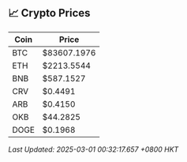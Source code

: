 ## 📈 Crypto Prices

| Coin | Price |
| ---- | ----- |
| BTC | $83607.1976 |
| ETH | $2213.5544 |
| BNB | $587.1527 |
| CRV | $0.4491 |
| ARB | $0.4150 |
| OKB | $44.2825 |
| DOGE | $0.1968 |

_Last Updated: 2025-03-01 00:32:17.657 +0800 HKT_